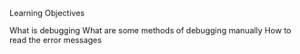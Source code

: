 Learning Objectives

What is debugging
What are some methods of debugging manually
How to read the error messages
